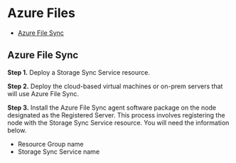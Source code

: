 # Azure Files
* [Azure File Sync](#azure-file-sync)

## Azure File Sync
**Step 1.** Deploy a Storage Sync Service resource. 

**Step 2.** Deploy the cloud-based virtual machines or on-prem servers that will use Azure File Sync. 

**Step 3.** Install the Azure File Sync agent software package on the node designated as the Registered Server. This process involves registering the node with the Storage Sync Service resource. You will need the information below. 
* Resource Group name
* Storage Sync Service name
